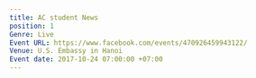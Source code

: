 ```yaml
---
title: AC student News
position: 1
Genre: Live
Event URL: https://www.facebook.com/events/470926459943122/
Venue: U.S. Embassy in Hanoi
Event date: 2017-10-24 07:00:00 +07:00
---
```


